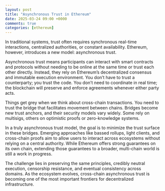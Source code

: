 ```yaml
---
layout: post
title: "Asynchronous Trust in Ethereum"
date: 2025-03-24 09:00 +0000
comments: true
categories: [ethereum]
---
```


In traditional systems, trust often requires synchronous real-time interactions, centralized authorities, or constant availability. Ethereum, however, introduces a new model: asynchronous trust.

Asynchronous trust means participants can interact with smart contracts and protocols without needing to be online at the same time or trust each other directly. Instead, they rely on Ethereum’s decentralized consensus and immutable execution environment. You don’t have to trust a counterparty; you trust the code. You don’t need to coordinate in real time; the blockchain will preserve and enforce agreements whenever either party acts.

Things get grey when we think about cross-chain transactions. You need to trust the bridge that facilitates movement between chains. Bridges become new trust anchors, and their security models vary widely. Some rely on multisigs, others on optimistic proofs or zero-knowledge systems.

In a truly asynchronous trust model, the goal is to minimize the trust surface in these bridges. Emerging approaches like bassed rollups, light clients, and cross-chain proofs aim to allow users to interact across ecosystems without relying on a central authority. While Ethereum offers strong guarantees on its own chain, extending those guarantees to a broader, multi-chain world is still a work in progress.

The challenge lies in preserving the same principles, credibly neutral execution, censorship resistance, and eventual consistency across domains. As the ecosystem evolves, cross-chain asynchronous trust is becoming one of the most important frontiers for decentralized infrastructure.


